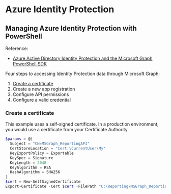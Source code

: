 # Azure Identity Protection

## Managing Azure Identity Protection with PowerShell
Reference:
- [Azure Active Directory Identity Protection and the Microsoft Graph PowerShell SDK](https://docs.microsoft.com/en-us/azure/active-directory/identity-protection/howto-identity-protection-graph-api)

Four steps to accessing Identity Protection data through Microsoft Graph:
1. [Create a certificate](#create-a-certificate)
2. Create a new app registration
3. Configure API permissions
4. Configure a valid credential

### Create a certificate  
This example uses a self-signed certificate. In a production environment, you would use a certificate from your Certificate Authority.

```powershell
$params = @{
  Subject = "CN=MSGraph_ReportingAPI"
  CertStoreLocation = "Cert:\CurrentUser\My"
  KeyExportPolicy = Exportable
  KeySpec = Signature 
  KeyLength = 2048
  KeyAlgorithm = RSA
  HashAlgorithm = SHA256
}
$cert = New-SelfSignedCertificate      
Export-Certificate -Cert $cert -FilePath "C:\Reporting\MSGraph_ReportingAPI.cer"
```